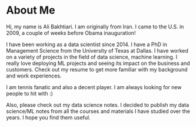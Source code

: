 # About Me

Hi, my name is Ali Bakhtiari. I am originally from Iran. I came to the U.S. in 2009, a couple of weeks before Obama inauguration!

I have been working as a data scientist since 2014. I have a PhD in Management Science from the University of Texas at Dallas. I have worked on a variety of projects in the field of data science, machine learning. I really love deploying ML projects and seeing its impact on the business and customers. Check out my resume to get more familiar with my background and work experiences.

I am tennis fanatic and also a decent player. I am always looking for new people to hit with :)

Also, please check out my data science notes. I decided to publish my data science/ML notes from all the courses and materials I have studied over the years. I hope you find them useful.